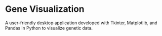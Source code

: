 # Gene Visualization
A user-friendly desktop application developed with Tkinter, Matplotlib, and Pandas in Python to visualize genetic data.
